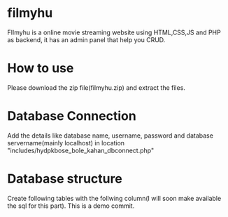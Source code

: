 # filmyhu
FIlmyhu is a online movie streaming website using HTML,CSS,JS and PHP as backend, it has an admin panel that help you CRUD.
# How to use
Please download the zip file(filmyhu.zip) and extract the files.
# Database Connection
Add the details like database name, username, password and database servername(mainly localhost) in location "includes/hydpkbose_bole_kahan_dbconnect.php"
# Database structure
Create following tables with the follwing column(I will soon make available the sql for this part).
This is a demo commit.
